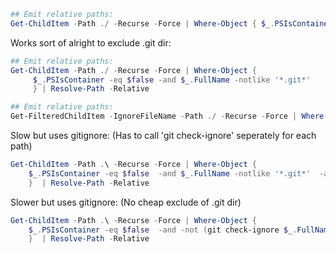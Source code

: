 


```powershell
## Emit relative paths:
Get-ChildItem -Path ./ -Recurse -Force | Where-Object { $_.PSIsContainer -eq $false -and $_.FullName -notlike '*.git*'  } | Resolve-Path -Relative
```


Works sort of alright to exclude .git dir:
```powershell
## Emit relative paths:
Get-ChildItem -Path ./ -Recurse -Force | Where-Object {
     $_.PSIsContainer -eq $false -and $_.FullName -notlike '*.git*'  
     } | Resolve-Path -Relative
```

```powershell
## Emit relative paths:
Get-FilteredChildItem -IgnoreFileName -Path ./ -Recurse -Force | Where-Object { $_.PSIsContainer -eq $false -and $_.FullName -notlike '*.git*'  } | Resolve-Path -Relative
```

Slow but uses gitignore: (Has to call 'git check-ignore' seperately for each path)
```powershell
Get-ChildItem -Path .\ -Recurse -Force | Where-Object { 
	$_.PSIsContainer -eq $false  -and $_.FullName -notlike '*.git*'  -and -not (git check-ignore $_.FullName) 
	}  | Resolve-Path -Relative
```

Slower but uses gitignore: (No cheap exclude of .git dir)
```powershell
Get-ChildItem -Path .\ -Recurse -Force | Where-Object { 
	$_.PSIsContainer -eq $false  -and -not (git check-ignore $_.FullName) 
	}  | Resolve-Path -Relative
```


